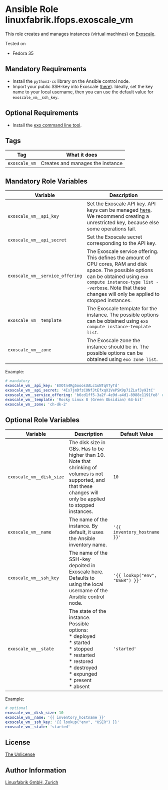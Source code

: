 # Ansible Role linuxfabrik.lfops.exoscale_vm

This role creates and manages instances (virtual machines) on [Exoscale](https://www.exoscale.com/).

Tested on

* Fedora 35


## Mandatory Requirements

* Install the `python3-cs` library on the Ansible control node.
* Import your public SSH-key into Exoscale ([here](https://portal.exoscale.com/compute/keypairs)). Ideally, set the key name to your local username, then you can use the default value for `exoscale_vm__ssh_key`.


## Optional Requirements

* Install the [exo command line tool](https://github.com/exoscale/cli/releases).


## Tags

| Tag           | What it does                     |
| ---           | ------------                     |
| `exoscale_vm` | Creates and manages the instance |


## Mandatory Role Variables

| Variable | Description |
| -------- | ----------- |
| `exoscale_vm__api_key` | Set the Exoscale API key. API keys can be managed [here](https://portal.exoscale.com/iam/api-keys). We recommend creating a unrestricted key, because else some operations fail. |
| `exoscale_vm__api_secret` | Set the Exoscale secret corresponding to the API key. |
| `exoscale_vm__service_offering` | The Exoscale service offering. This defines the amount of CPU cores, RAM and disk space. The possible options can be obtained using `exo compute instance-type list --verbose`. Note that these changes will only be applied to stopped instances. |
| `exoscale_vm__template` | The Exoscale template for the instance. The possible options can be obtained using `exo compute instance-template list`. |
| `exoscale_vm__zone` | The Exoscale zone the instance should be in.  The possible options can be obtained using `exo zone list`. |

Example:
```yaml
# mandatory
exoscale_vm__api_key: 'EXOtn4Rg5ooosUALc1uNTqVTyTd'
exoscale_vm__api_secret: '4Is7jmDfzCONfJtEfxqX1VePSK9p7iZLafJy9ItC'
exoscale_vm__service_offering: 'b6cd1ff5-3a2f-4e9d-a4d1-8988c1191fe8' # standard.tiny
exoscale_vm__template: 'Rocky Linux 8 (Green Obsidian) 64-bit'
exoscale_vm__zone: 'ch-dk-2'
```


## Optional Role Variables

| Variable                 | Description                                                                                                                                                                      | Default Value                   |
| --------                 | -----------                                                                                                                                                                      | -------------                   |
| `exoscale_vm__disk_size` | The disk size in GBs. Has to be higher than 10. Note that shrinking of volumes is not supported, and that these changes will only be applied to stopped instances.               | `10`                            |
| `exoscale_vm__name`      | The name of the instance. By default, it uses the Ansible inventory name.                                                                                                        | `'{{ inventory_hostname }}'`    |
| `exoscale_vm__ssh_key`   | The name of the SSH-key depoited in Exoscale [here](https://portal.exoscale.com/compute/keypairs). Defaults to using the local username of the Ansible control node.             | `'{{ lookup("env", "USER") }}'` |
| `exoscale_vm__state`     | The state of the instance. Possible options:<br> * deployed<br> * started<br> * stopped<br> * restarted<br> * restored<br> * destroyed<br> * expunged<br> * present<br> * absent | `'started'`                     |

Example:
```yaml
# optional
exoscale_vm__disk_size: 10
exoscale_vm__name: '{{ inventory_hostname }}'
exoscale_vm__ssh_key: '{{ lookup("env", "USER") }}'
exoscale_vm__state: 'started'
```


## License

[The Unlicense](https://unlicense.org/)


## Author Information

[Linuxfabrik GmbH, Zurich](https://www.linuxfabrik.ch)
